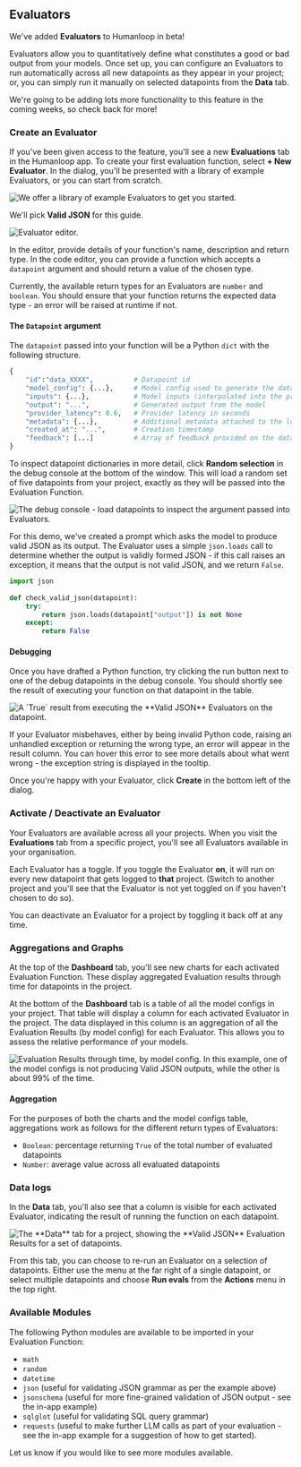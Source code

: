 ## Evaluators

We've added **Evaluators** to Humanloop in beta! 

Evaluators allow you to quantitatively define what constitutes a good or bad output from your models. Once set up, you can configure an Evaluators to run automatically across all new datapoints as they appear in your project; or, you can simply run it manually on selected datapoints from the **Data** tab. 

We're going to be adding lots more functionality to this feature in the coming weeks, so check back for more!

### Create an Evaluator

If you've been given access to the feature, you'll see a new **Evaluations** tab in the Humanloop app. To create your first evaluation function, select **+ New Evaluator**. In the dialog, you'll be presented with a library of example Evaluators, or you can start from scratch.

<img src="../../../assets/images/0c04287-image.png" alt="We offer a library of example Evaluators to get you started." />


We'll pick **Valid JSON** for this guide.

<img src="../../../assets/images/6f15e67-image.png" alt="Evaluator editor." />


In the editor, provide details of your function's name, description and return type. In the code editor, you can provide a function which accepts a `datapoint` argument and should return a value of the chosen type.

Currently, the available return types for an Evaluators are `number` and `boolean`. You should ensure that your function returns the expected data type - an error will be raised at runtime if not.

#### The `Datapoint` argument

The `datapoint` passed into your function will be a Python `dict` with the following structure.

```python
{
    "id":"data_XXXX",          # Datapoint id
    "model_config": {...},     # Model config used to generate the datapoint
    "inputs": {...},           # Model inputs (interpolated into the prompt)
    "output": "...",           # Generated output from the model
    "provider_latency": 0.6,   # Provider latency in seconds
    "metadata": {...},         # Additional metadata attached to the logged datapoint
    "created_at": "...",       # Creation timestamp
    "feedback": [...]          # Array of feedback provided on the datapoint
}
```

To inspect datapoint dictionaries in more detail, click **Random selection** in the debug console at the bottom of the window. This will load a random set of five datapoints from your project, exactly as they will be passed into the Evaluation Function. 

<img src="../../../assets/images/10c555e-image.png" alt="The debug console - load datapoints to inspect the argument passed into Evaluators." />


For this demo, we've created a prompt which asks the model to produce valid JSON as its output. The Evaluator uses a simple `json.loads` call to determine whether the output is validly formed JSON - if this call raises an exception, it means that the output is not valid JSON, and we return `False`.

```python
import json
    
def check_valid_json(datapoint):
    try:
        return json.loads(datapoint["output"]) is not None
    except:
        return False
```

#### Debugging

Once you have drafted a Python function, try clicking the run button next to one of the debug datapoints in the debug console. You should shortly see the result of executing your function on that datapoint in the table.

<img src="../../../assets/images/c40b2f8-image.png" alt="A `True` result from executing the **Valid JSON** Evaluators on the datapoint. " />


If your Evaluator misbehaves, either by being invalid Python code, raising an unhandled exception or returning the wrong type, an error will appear in the result column. You can hover this error to see more details about what went wrong - the exception string is displayed in the tooltip. 

Once you're happy with your Evaluator, click **Create** in the bottom left of the dialog.

### Activate / Deactivate an Evaluator

Your Evaluators are available across all your projects. When you visit the **Evaluations** tab from a specific project, you'll see all Evaluators available in your organisation.

Each Evaluator has a toggle. If you toggle the Evaluator **on**, it will run on every new datapoint that gets logged to **that** project. (Switch to another project and you'll see that the Evaluator is not yet toggled on if you haven't chosen to do so).

You can deactivate an Evaluator for a project by toggling it back off at any time.

### Aggregations and Graphs

At the top of the **Dashboard** tab, you'll see new charts for each activated Evaluation Function. These display aggregated Evaluation results through time for datapoints in the project. 

At the bottom of the **Dashboard** tab is a table of all the model configs in your project. That table will display a column for each activated Evaluator in the project. The data displayed in this column is an aggregation of all the Evaluation Results (by model config) for each Evaluator. This allows you to assess the relative performance of your models.

<img src="../../../assets/images/7575dbf-image.png" alt="Evaluation Results through time, by model config. In this example, one of the model configs is not producing Valid JSON outputs, while the other is about 99% of the time." />


#### Aggregation

For the purposes of both the charts and the model configs table, aggregations work as follows for the different return types of Evaluators:

- `Boolean`: percentage returning `True` of the total number of evaluated datapoints
- `Number`: average value across all evaluated datapoints

### Data logs

In the **Data** tab, you'll also see that a column is visible for each activated Evaluator, indicating the result of running the function on each datapoint.

<img src="../../../assets/images/b67b1e5-image.png" alt="The **Data** tab for a project, showing the **Valid JSON** Evaluation Results for a set of datapoints." />


From this tab, you can choose to re-run an Evaluator on a selection of datapoints. Either use the menu at the far right of a single datapoint, or select multiple datapoints and choose **Run evals** from the **Actions** menu in the top right. 

### Available Modules

The following Python modules are available to be imported in your Evaluation Function:

- `math`
- `random`
- `datetime`
- `json` (useful for validating JSON grammar as per the example above)
- `jsonschema` (useful for more fine-grained validation of JSON output - see the in-app example)
- `sqlglot` (useful for validating SQL query grammar)
- `requests` (useful to make further LLM calls as part of your evaluation - see the in-app example for a suggestion of how to get started).

Let us know if you would like to see more modules available.